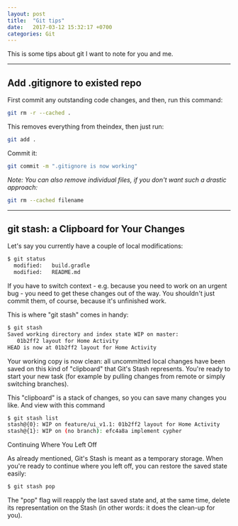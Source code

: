 ```yaml
---
layout: post
title:  "Git tips"
date:   2017-03-12 15:32:17 +0700
categories: Git
---
```

This is some tips about git I want to note for you and me.

---
## Add .gitignore to existed repo
First commit any outstanding code changes, and then, run this command:
```bash
git rm -r --cached .
```

This removes everything from theindex, then just run:
```bash
git add .
```
Commit it:
```bash
git commit -m ".gitignore is now working"
```

_Note: You can also remove individual files, if you don't want such a drastic approach:_

```bash
git rm --cached filename
```
---
## git stash: a Clipboard for Your Changes

Let's say you currently have a couple of local modifications:

```bash
$ git status
  modified:   build.gradle
  modified:   README.md
```  
If you have to switch context - e.g. because you need to work on an urgent bug - you need to get these changes out of the way. You shouldn't just commit them, of course, because it's unfinished work.

This is where "git stash" comes in handy:
```bash
$ git stash
Saved working directory and index state WIP on master: 
   01b2ff2 layout for Home Activity
HEAD is now at 01b2ff2 layout for Home Activity
```
Your working copy is now clean: all uncommitted local changes have been saved on this kind of "clipboard" that Git's Stash represents. You're ready to start your new task (for example by pulling changes from remote or simply switching branches).

This "clipboard" is a stack of changes, so you can save many changes you like. And view with this command
```bash
$ git stash list
stash@{0}: WIP on feature/ui_v1.1: 01b2ff2 layout for Home Activity
stash@{1}: WIP on (no branch): efc4a8a implement cypher
```

Continuing Where You Left Off

As already mentioned, Git's Stash is meant as a temporary storage. When you're ready to continue where you left off, you can restore the saved state easily:
```bash
$ git stash pop
```
The "pop" flag will reapply the last saved state and, at the same time, delete its representation on the Stash (in other words: it does the clean-up for you).